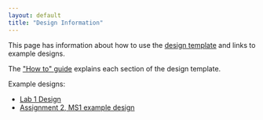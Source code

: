 ```yaml
---
layout: default
title: "Design Information"
---
```


This page has information about how to use the [design template](../design-template.pdf) and links to example designs.

The ["How to" guide](design-howto.pdf) explains each section of the design template.

Example designs:

* [Lab 1 Design](lab01-design.pdf)
* [Assignment 2, MS1 example design](assign02ms1.pdf)
